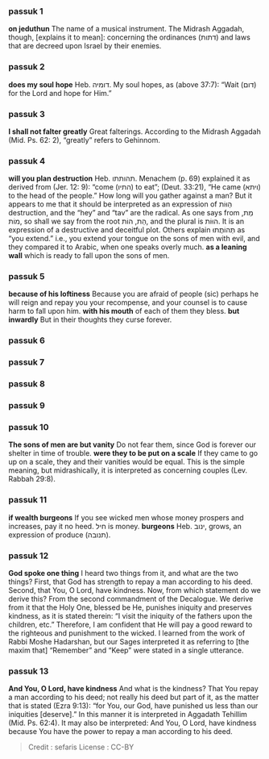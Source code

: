 
### passuk 1
<b>on jeduthun</b> The name of a musical instrument. The Midrash Aggadah, though, [explains it to mean]: concerning the ordinances (דתות) and laws that are decreed upon Israel by their enemies.

### passuk 2
<b>does my soul hope</b> Heb. דומיה. My soul hopes, as (above 37:7): “Wait (דום) for the Lord and hope for Him.”

### passuk 3
<b>I shall not falter greatly</b> Great falterings. According to the Midrash Aggadah (Mid. Ps. 62: 2), “greatly” refers to Gehinnom.

### passuk 4
<b>will you plan destruction</b> Heb. תהותתו. Menachem (p. 69) explained it as derived from (Jer. 12: 9): “come (התיו) to eat”; (Deut. 33:21), “He came (ויתא) to the head of the people.” How long will you gather against a man? But it appears to me that it should be interpreted as an expression of הַוּוֹת destruction, and the “hey” and “tav” are the radical. As one says from מֵת, מוֹת, so shall we say from the root הֵת, הוֹת, and the plural is הוּוֹת. It is an expression of a destructive and deceitful plot. Others explain תְּהוֹתֲתוּ as “you extend.” i.e., you extend your tongue on the sons of men with evil, and they compared it to Arabic, when one speaks overly much.
<b>as a leaning wall</b> which is ready to fall upon the sons of men.

### passuk 5
<b>because of his loftiness</b> Because you are afraid of people (sic) perhaps he will reign and repay you your recompense, and your counsel is to cause harm to fall upon him.
<b>with his mouth</b> of each of them they bless.
<b>but inwardly</b> But in their thoughts they curse forever.

### passuk 6

### passuk 7

### passuk 8

### passuk 9

### passuk 10
<b>The sons of men are but vanity</b> Do not fear them, since God is forever our shelter in time of trouble.
<b>were they to be put on a scale</b> If they came to go up on a scale, they and their vanities would be equal. This is the simple meaning, but midrashically, it is interpreted as concerning couples (Lev. Rabbah 29:8).

### passuk 11
<b>if wealth burgeons</b> If you see wicked men whose money prospers and increases, pay it no heed.
חיל is money.
<b>burgeons</b> Heb. ינוב, grows, an expression of produce (תנובה).

### passuk 12
<b>God spoke one thing</b> I heard two things from it, and what are the two things? First, that God has strength to repay a man according to his deed. Second, that You, O Lord, have kindness. Now, from which statement do we derive this? From the second commandment of the Decalogue. We derive from it that the Holy One, blessed be He, punishes iniquity and preserves kindness, as it is stated therein: “I visit the iniquity of the fathers upon the children, etc.” Therefore, I am confident that He will pay a good reward to the righteous and punishment to the wicked. I learned from the work of Rabbi Moshe Hadarshan, but our Sages interpreted it as referring to [the maxim that] “Remember” and “Keep” were stated in a single utterance.

### passuk 13
<b>And You, O Lord, have kindness</b> And what is the kindness? That You repay a man according to his deed; not really his deed but part of it, as the matter that is stated (Ezra 9:13): “for You, our God, have punished us less than our iniquities [deserve].” In this manner it is interpreted in Aggadath Tehillim (Mid. Ps. 62:4). It may also be interpreted: And You, O Lord, have kindness because You have the power to repay a man according to his deed.

>Credit : sefaris
>License : CC-BY